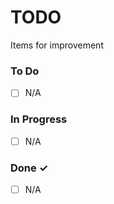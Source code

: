 # TODO

Items for improvement

### To Do

- [ ] N/A

### In Progress

- [ ] N/A

### Done ✓

- [ ] N/A